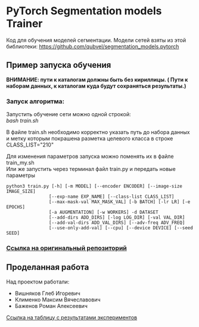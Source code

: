 # PyTorch Segmentation models Trainer
 Код для обучения моделей сегментации. Модели сетей взяты из этой библиотеки: https://github.com/qubvel/segmentation_models.pytorch

## Пример запуска обучения <a name="run-example"></a>

**ВНИМАНИЕ: пути к каталогам должны быть без кириллицы. ( Пути к наборам данных, к каталогам куда будут сохраняться результаты.)**

### Запуск алгоритма: <br/>
Запустить обучение сети можно одной строкой: <br/>
*bash train.sh* <br/>

В файле train.sh необходимо корректно указать путь до набора данных <br/>
и метку которым покрашена разметка целевого класса в строке CLASS_LIST="210" <br/>

Для изменения параметров запуска можно поменять их в файле train_my.sh <br/>
Или же запустить через терминал файл train.py и передать новые параметры <br/>

```
python3 train.py [-h] [-m MODEL] [--encoder ENCODER] [--image-size IMAGE_SIZE]
                [--exp-name EXP_NAME] [--class-list CLASS_LIST]
                [--max-mask-val MAX_MASK_VAL] [-b BATCH] [-lr LR] [-e EPOCHS]
                [-a AUGMENTATION] [-w WORKERS] -d DATASET
                [--add-dirs ADD_DIRS] [-log LOG_DIR] [-val VAL_DIR]
                [--add-val-dirs ADD_VAL_DIRS] [--adv-freq ADV_FREQ]
                [--use-only-add-val] [--cpu] [--device DEVICE] [--seed SEED]
```

### [Ссылка на оригинальный репозиторий](https://github.com/Segment-Something/segm-models-public)

## Проделанная работа
Над проектом работали:
- Вишняков Глеб Игоревич
- Клименко Максим Вячеславович
- Баженов Роман Алексеевич

[Ссылка на таблицу с результатами экспериментов](https://docs.google.com/spreadsheets/d/111ssqZVccITWekw1X-LL3mQxX3jzATtKx0pXtpGyROs/edit#gid=0)
